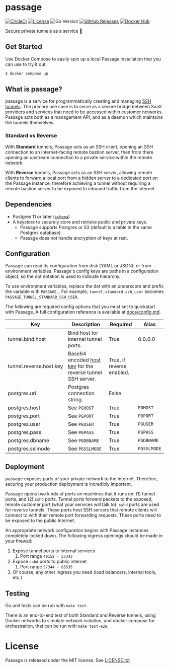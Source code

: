 # passage
[![CircleCI](https://circleci.com/gh/hightouchio/passage/tree/master.svg?style=svg)](https://circleci.com/gh/hightouchio/passage/tree/master)
[![License](https://shields.io/github/license/hightouchio/passage)](https://github.com/hightouchio/passage/blob/master/LICENSE)
![Go Version](https://shields.io/github/go-mod/go-version/hightouchio/passage)
[![GitHub Releases](https://shields.io/github/v/release/hightouchio/passage?display_name=tag)](https://github.com/hightouchio/passage/releases)
[![Docker Hub](https://shields.io/docker/v/hightouchio/passage)](https://hub.docker.com/r/hightouchio/passage)

Secure private tunnels as a service 🔐

## Get Started
Use Docker Compose to easily spin up a local Passage installation that you can use to try it out.
```bash 
$ docker compose up
```

## What is passage?
passage is a service for programmatically creating and managing [SSH tunnels](https://www.ssh.com/academy/ssh/tunneling). The primary use case is to serve as a secure bridge between SaaS providers and services that need to be accessed within customer networks. Passage acts both as a management API, and as a daemon which maintains the tunnels themselves. 

### Standard vs Reverse
With **Standard** tunnels, Passage acts as an SSH client, opening an SSH connection to an internet-facing remote bastion server, then from there opening an upstream connection to a private service within the remote network.

With **Reverse** tunnels, Passage acts as an SSH server, allowing remote clients to forward a local port from a hidden server to a dedicated port on the Passage instance, therefore achieving a tunnel without requiring a remote bastion server to be exposed to inbound traffic from the internet.

## Dependencies
- Postgres 11 or later ([`schema`](sql/1-schema.sql))
- A keystore to securely store and retrieve public and private keys.
  - Passage supports Postgres or S3 (default is a table in the same Postgres database)
  - Passage does not handle encryption of keys at rest.

## Configuration
Passage can read its configuration from disk (YAML or JSON), or from environment variables.
Passage's config keys are paths in a configuration object, so the dot notation is used to indicate hierarchy.

To use environment variables, replace the dot with an underscore and prefix the variable with `PASSAGE_`.
For example, `tunnel.standard.ssh_user` becomes `PASSAGE_TUNNEL_STANDARD_SSH_USER`.

The following are required config options that you must set to quickstart with Passage. A full configuration reference is available at [docs/config.md](docs/config.md). 

| **Key**          | **Description**             | **Required** | **Alias**   |
|------------------|-----------------------------|--------------|-------------|
| tunnel.bind.host        | Bind host for internal tunnel ports.                                    | True         | 0.0.0.0      |
| tunnel.reverse.host.key  | Base64 encoded [host key](https://www.ssh.com/academy/ssh/host-key) for the reverse tunnel SSH server. | True, if reverse enabled. |             |
| postgres.uri     | Postgres connection string. | False        |             |
| postgres.host    | See `PGHOST`                | True         | `PGHOST`    |
| postgres.port    | See `PGPORT`                | True         | `PGPORT`    |
| postgres.user    | See `PGUSER`                | True         | `PGUSER`    |
| postgres.pass    | See `PGPASS`                | True         | `PGPASS`    |
| postgres.dbname  | See `PGDBNAME`              | True         | `PGDBNAME`  |
| postgres.sslmode | See `PGSSLMODE`             | True         | `PGSSLMODE` |

## Deployment
passage exposes parts of your private network to the Internet. Therefore, securing your production deployment is incredibly important.

Passage opens two kinds of ports on machines that it runs on: (1) tunnel ports, and (2) `sshd` ports. Tunnel ports forward packets to the exposed, remote customer port (what your services will talk to).
`sshd` ports are used for reverse tunnels. These ports host SSH servers that remote clients will connect to with their remote port forwarding requests. These ports need to be exposed to the public Internet. 

An appropriate network configuration begins with Passage instances completely locked down. The following ingress openings should be made in your firewall: 
1. Expose tunnel ports to internal services
   1. Port range `49152 - 57343`
2. Expose `sshd` ports to public internet
   1. Port range `57344 - 65535`
3. Of course, any other ingress you need (load balancers, internal tools, etc.)

## Testing
Go unit tests can be run with `make test`.

There is an end-to-end test of both Standard and Reverse tunnels, using Docker networks to simulate network isolation, and docker compose for orchestration, that can be run with `make test-e2e`.

# License
Passage is released under the MIT license. See [LICENSE.txt](https://github.com/hightouchio/passage/blob/master/LICENSE.txt)